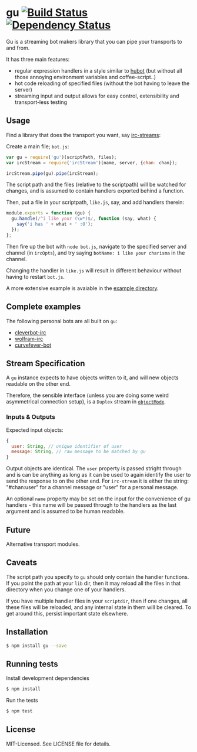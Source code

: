 # gu [![Build Status](https://secure.travis-ci.org/clux/gu.png)](http://travis-ci.org/clux/gu) [![Dependency Status](https://david-dm.org/clux/gu.png)](https://david-dm.org/clux/gu)

Gu is a streaming bot makers library that you can pipe your transports to and from.

It has three main features:

- regular expression handlers in a style similar to [hubot](https://github.com/github/hubot) (but without all those annoying environment variables and coffee-script..)
- hot code reloading of specified files (without the bot having to leave the server)
- streaming input and output allows for easy control, extensibility and transport-less testing

## Usage
Find a library that does the transport you want, say [irc-streams](https://npmjs.org/package/irc-stream):

Create a main file; `bot.js`:

```javascript
var gu = require('gu')(scriptPath, files);
var ircStream = require('ircStream')(name, server, {chan: chan});

ircStream.pipe(gu).pipe(ircStream);
```

The script path and the files (relative to the scriptpath) will be watched for changes, and is assumed to contain handlers exported behind a function.


Then, put a file in your scriptpath, `like.js`, say, and add handlers therein:

```javascript
module.exports = function (gu) {
  gu.handle(/^i like your (\w*)$/, function (say, what) {
    say('i has ' + what + ' :O');
  });
};
```

Then fire up the bot with `node bot.js`, navigate to the specified server and channel (in `ircOpts`),
and try saying `botName: i like your charisma` in the channel.

Changing the handler in `like.js` will result in different behaviour without having to restart `bot.js`.

A more extensive example is avaiable in the [example directory](https://github.com/clux/gu/blob/master/example/).

## Complete examples
The following personal bots are all built on `gu`:

- [cleverbot-irc](http://github.com/clux/cleverbot-irc)
- [wolfram-irc](http://github.com/clux/wolfram-irc)
- [curvefever-bot](http://github.com/clux/curvefever-bot)

## Stream Specification
A `gu` instance expects to have objects written to it, and will new objects readable on the other end.

Therefore, the sensible interface (unless you are doing some weird asymmetrical connection setup), is a `Duplex` stream in [`objectMode`](http://nodejs.org/api/stream.html#stream_object_mode).

### Inputs & Outputs
Expected input objects:

```js
{
  user: String, // unique identifier of user
  message: String, // raw message to be matched by gu
}
```

Output objects are identical. The `user` property is passed stright through and is can be anything as long as it can be used to again identify the user to send the response to on the other end. For `irc-stream` it is either the string: "#chan:user" for a channel message or "user" for a personal message.

An optional `name` property may be set on the input for the convenience of gu handlers - this name will be passed through to the handlers as the last argument and is assumed to be human readable.

## Future
Alternative transport modules.

## Caveats
The script path you specify to `gu` should only contain the handler functions. If you point the path at your `lib` dir, then it may reload all the files in that directory when you change one of your handlers.

If you have multiple handler files in your `scriptdir`, then if one changes, all these files will be reloaded, and any internal state in them will be cleared. To get around this, persist important state elsewhere.

## Installation

```bash
$ npm install gu --save
```

## Running tests
Install development dependencies

```bash
$ npm install
```

Run the tests

```bash
$ npm test
```

## License
MIT-Licensed. See LICENSE file for details.
